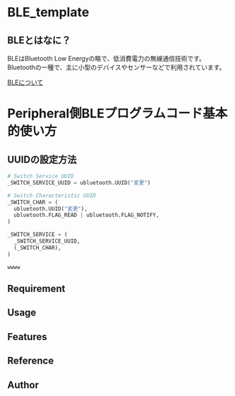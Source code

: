 # BLE_template

## BLEとはなに？

BLEはBluetooth Low Energyの略で、低消費電力の無線通信技術です。Bluetoothの一種で、主に小型のデバイスやセンサーなどで利用されています。

[BLEについて](https://www.musen-connect.co.jp/blog/course/trial-production/ble-beginner-1/)

# Peripheral側BLEプログラムコード基本的使い方

## UUIDの設定方法

```python
# Switch Service UUID
_SWITCH_SERVICE_UUID = ubluetooth.UUID("変更")

# Switch Characteristic UUID
_SWITCH_CHAR = (
  ubluetooth.UUID("変更"),
  ubluetooth.FLAG_READ | ubluetooth.FLAG_NOTIFY,
)

_SWITCH_SERVICE = (
  _SWITCH_SERVICE_UUID,
  (_SWITCH_CHAR),
)
```

`wwww`

## Requirement

## Usage

## Features

## Reference

## Author
